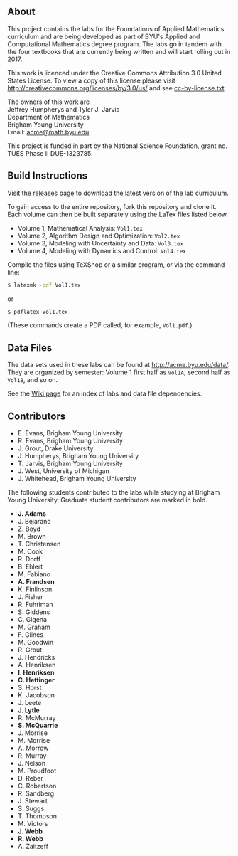 ## About

This project contains the labs for the Foundations of Applied Mathematics curriculum and are being developed as part of BYU's Applied and Computational Mathematics degree program.
The labs go in tandem with the four textbooks that are currently being written and will start rolling out in 2017.

This work is licenced under the Creative Commons Attribution 3.0 United States License.
To view a copy of this license please visit http://creativecommons.org/licenses/by/3.0/us/ and see [cc-by-license.txt](https://github.com/Foundations-of-Applied-Mathematics/Labs/blob/master/cc-by-license.txt).

The owners of this work are  
Jeffrey Humpherys and Tyler J. Jarvis  
Department of Mathematics  
Brigham Young University  
Email: acme@math.byu.edu

This project is funded in part by the National Science Foundation, grant no. TUES Phase II DUE-1323785.

## Build Instructions

Visit the [releases page](https://github.com/Foundations-of-Applied-Mathematics/Labs/releases) to download the latest version of the lab curriculum.

To gain access to the entire repository, fork this repository and clone it.
Each volume can then be built separately using the LaTex files listed below.
- Volume 1, Mathematical Analysis: `Vol1.tex`
- Volume 2, Algorithm Design and Optimization: `Vol2.tex`
- Volume 3, Modeling with Uncertainty and Data: `Vol3.tex`
- Volume 4, Modeling with Dynamics and Control: `Vol4.tex`

Compile the files using TeXShop or a similar program, or via the command line:
```bash
$ latexmk -pdf Vol1.tex
```
or
```bash
$ pdflatex Vol1.tex
```
(These commands create a PDF called, for example, `Vol1.pdf`.)

## Data Files

The data sets used in these labs can be found at http://acme.byu.edu/data/.
They are organized by semester: Volume 1 first half as `Vol1A`, second half as `Vol1B`, and so on.

See the [Wiki page](https://github.com/Foundations-of-Applied-Mathematics/Lab-Development/wiki/File-Dependencies-Index) for an index of labs and data file dependencies.

## Contributors

- E. Evans, Brigham Young University
- R. Evans, Brigham Young University
- J. Grout, Drake University
- J. Humpherys, Brigham Young University
- T. Jarvis, Brigham Young University
- J. West, University of Michigan
- J. Whitehead, Brigham Young University

The following students contributed to the labs while studying at Brigham Young University.
Graduate student contributors are marked in bold.

- **J. Adams**
- J. Bejarano
- Z. Boyd
- M. Brown
- T. Christensen
- M. Cook
- R. Dorff
- B. Ehlert
- M. Fabiano
- **A. Frandsen**
- K. Finlinson
- J. Fisher
- R. Fuhriman
- S. Giddens
- C. Gigena
- M. Graham
- F. Glines
- M. Goodwin
- R. Grout
- J. Hendricks
- A. Henriksen
- **I. Henriksen**
- **C. Hettinger**
- S. Horst
- K. Jacobson
- J. Leete
- **J. Lytle**
- R. McMurray
- **S. McQuarrie**
- J. Morrise
- M. Morrise
- A. Morrow
- R. Murray
- J. Nelson
- M. Proudfoot
- D. Reber
- C. Robertson
- R. Sandberg
- J. Stewart
- S. Suggs
- T. Thompson
- M. Victors
- **J. Webb**
- **R. Webb**
- A. Zaitzeff
